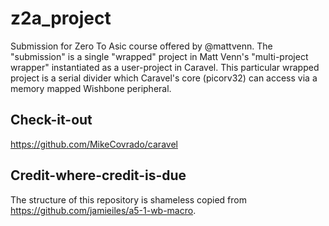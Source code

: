 # z2a_project
Submission for Zero To Asic course offered by @mattvenn.
The "submission" is a single "wrapped" project in Matt Venn's "multi-project wrapper" instantiated as a user-project in Caravel.
This particular wrapped project is a serial divider which Caravel's core (picorv32) can access via a memory mapped Wishbone peripheral.

## Check-it-out
https://github.com/MikeCovrado/caravel

## Credit-where-credit-is-due
The structure of this repository is shameless copied from https://github.com/jamieiles/a5-1-wb-macro.
